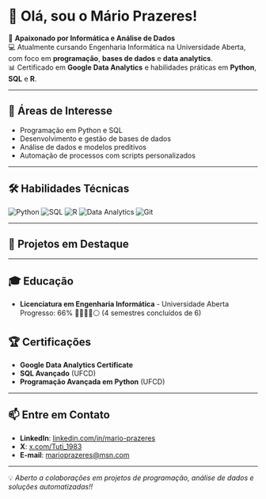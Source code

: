 # 👋 Olá, sou o Mário Prazeres!

🎯 **Apaixonado por Informática e Análise de Dados**  
💻 Atualmente cursando Engenharia Informática na Universidade Aberta, com foco em **programação**, **bases de dados** e **data analytics**.  
📊 Certificado em **Google Data Analytics** e habilidades práticas em **Python**, **SQL** e **R**.

---

## 🚀 Áreas de Interesse
- Programação em Python e SQL
- Desenvolvimento e gestão de bases de dados
- Análise de dados e modelos preditivos
- Automação de processos com scripts personalizados

---

## 🛠️ Habilidades Técnicas
![Python](https://img.shields.io/badge/Python-3776AB?style=for-the-badge&logo=python&logoColor=white)
![SQL](https://img.shields.io/badge/SQL-000000?style=for-the-badge&logo=postgresql&logoColor=white)
![R](https://img.shields.io/badge/R-276DC3?style=for-the-badge&logo=r&logoColor=white)
![Data Analytics](https://img.shields.io/badge/Data%20Analytics-FF6F00?style=for-the-badge&logo=tableau&logoColor=white)
![Git](https://img.shields.io/badge/Git-F05032?style=for-the-badge&logo=git&logoColor=white)

---

## 📂 Projetos em Destaque


---

## 🎓 Educação
- **Licenciatura em Engenharia Informática** - Universidade Aberta  
  Progresso: 66% 🔵🔵🔵🔵⚪ (4 semestres concluídos de 6)


## 🏆 Certificações
- **Google Data Analytics Certificate**  
- **SQL Avançado** (UFCD)  
- **Programação Avançada em Python** (UFCD)

---

## 📫 Entre em Contato
- **LinkedIn**: [linkedin.com/in/mario-prazeres](https://linkedin.com/in/mario-prazeres)  
- **X**: [x.com/Tuti_1983](https://x.com/Tuti_1983)
- **E-mail**: marioprazeres@msn.com  

---

💡 *Aberto a colaborações em projetos de programação, análise de dados e soluções automatizadas!!*
